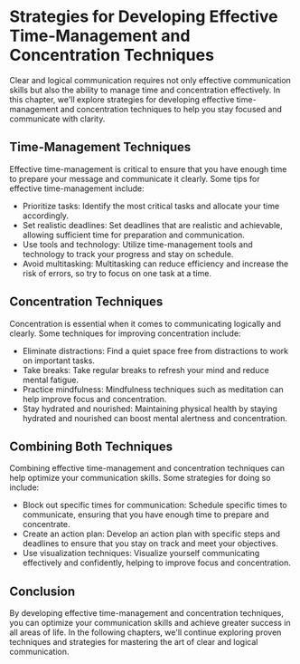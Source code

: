 Strategies for Developing Effective Time-Management and Concentration Techniques
=====================================================================================================================================

Clear and logical communication requires not only effective communication skills but also the ability to manage time and concentration effectively. In this chapter, we'll explore strategies for developing effective time-management and concentration techniques to help you stay focused and communicate with clarity.

Time-Management Techniques
--------------------------

Effective time-management is critical to ensure that you have enough time to prepare your message and communicate it clearly. Some tips for effective time-management include:

* Prioritize tasks: Identify the most critical tasks and allocate your time accordingly.
* Set realistic deadlines: Set deadlines that are realistic and achievable, allowing sufficient time for preparation and communication.
* Use tools and technology: Utilize time-management tools and technology to track your progress and stay on schedule.
* Avoid multitasking: Multitasking can reduce efficiency and increase the risk of errors, so try to focus on one task at a time.

Concentration Techniques
------------------------

Concentration is essential when it comes to communicating logically and clearly. Some techniques for improving concentration include:

* Eliminate distractions: Find a quiet space free from distractions to work on important tasks.
* Take breaks: Take regular breaks to refresh your mind and reduce mental fatigue.
* Practice mindfulness: Mindfulness techniques such as meditation can help improve focus and concentration.
* Stay hydrated and nourished: Maintaining physical health by staying hydrated and nourished can boost mental alertness and concentration.

Combining Both Techniques
-------------------------

Combining effective time-management and concentration techniques can help optimize your communication skills. Some strategies for doing so include:

* Block out specific times for communication: Schedule specific times to communicate, ensuring that you have enough time to prepare and concentrate.
* Create an action plan: Develop an action plan with specific steps and deadlines to ensure that you stay on track and meet your objectives.
* Use visualization techniques: Visualize yourself communicating effectively and confidently, helping to improve focus and concentration.

Conclusion
----------

By developing effective time-management and concentration techniques, you can optimize your communication skills and achieve greater success in all areas of life. In the following chapters, we'll continue exploring proven techniques and strategies for mastering the art of clear and logical communication.
